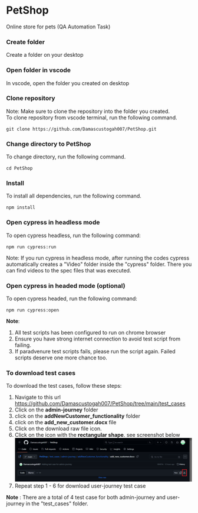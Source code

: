 # PetShop
Online store for pets (QA Automation Task)

### Create folder
Create a folder on your desktop

### Open folder in vscode
In vscode, open the folder you created on desktop

### Clone repository

Note: Make sure to clone the repository into the folder you created.  
To clone repository from vscode terminal, run the following command.

```
git clone https://github.com/Damascustogah007/PetShop.git
```

### Change directory to PetShop

To change directory, run the following command.

```
cd PetShop
```

### Install

To install all dependencies, run the following command.

```
npm install
```

### Open cypress in headless mode

To open cypress headless, run the following command:

```
npm run cypress:run
```
Note: If you run cypress in headless mode, after running the codes cypress automatically creates a "Video" folder inside the "cypress" folder. There you can find videos to the spec files that was executed.

### Open cypress in headed mode (optional)

To open cypress headed, run the following command:

```
npm run cypress:open
```

**Note**: 
1. All test scripts has been configured to run on chrome browser
2. Ensure you have strong internet connection to avoid test script from failing.
3. If paradvenure test scripts fails, please run the script again. Failed scripts deserve one more chance too.


### To download test cases
To download the test cases, follow these steps:
1. Navigate to this url https://github.com/Damascustogah007/PetShop/tree/main/test_cases
2. Click on the **admin-journey** folder 
3. click on the **addNewCustomer_functionality** folder
4. click on the **add_new_customer.docx** file
5. Click on the download raw file icon. 
6. Click on the icon with the **rectangular shape**. see screenshot below
![downloadtest](test.PNG)
7. Repeat step 1 - 6 for download user-journey test case

**Note** : There are a total of 4 test case for both admin-journey and user-journey in the "test_cases" folder.

